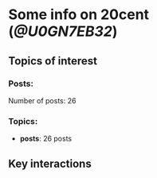 # Some info on 20cent (_@U0GN7EB32_)


## Topics of interest

### Posts: 

Number of posts: 26

### Topics:

* __posts__: 26 posts

## Key interactions 

